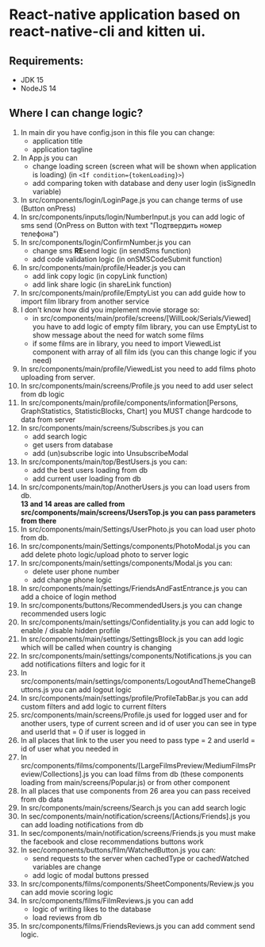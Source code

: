 # React-native application based on react-native-cli and kitten ui.

## Requirements:

- JDK 15
- NodeJS 14

## Where I can change logic?

1. In main dir you have config.json in this file you can change:
    - application title
    - application tagline
2. In App.js you can
    - change loading screen (screen what will be shown when application is loading) (in `<If condition={tokenLoading}>`)
    - add comparing token with database and deny user login (isSignedIn variable)
3. In src/components/login/LoginPage.js you can change terms of use (Button onPress)
4. In src/components/inputs/login/NumberInput.js you can add logic of sms send (OnPress on Button with text "Подтвердить
   номер телефона")
5. In src/components/login/ConfirmNumber.js you can
    - change sms **RE**send logic (in sendSms function)
    - add code validation logic (in onSMSCodeSubmit function)
6. In src/components/main/profile/Header.js you can
    - add link copy logic (in copyLink function)
    - add link share logic (in shareLink function)
7. In src/components/main/profile/EmptyList you can add guide how to import film library from another service
8. I don't know how did you implement movie storage so:
    - in src/components/main/profile/screens/[WillLook/Serials/Viewed] you have to add logic of empty film library, you
      can use EmptyList to show message about the need for watch some films
    - if some films are in library, you need to import ViewedList component with array of all film ids (you can this
      change logic if you need)
9. In src/components/main/profile/ViewedList you need to add films photo uploading from server.
10. In src/components/main/screens/Profile.js you need to add user select from db logic
11. In src/components/main/profile/components/information[Persons, GraphStatistics, StatisticBlocks, Chart]
    you MUST change hardcode to data from server
12. In src/components/main/screens/Subscribes.js you can
    - add search logic
    - get users from database
    - add (un)subscribe logic into UnsubscribeModal
13. In src/components/main/top/BestUsers.js you can:
    - add the best users loading from db
    - add current user loading from db
14. In src/components/main/top/AnotherUsers.js you can load users from db. <br/>
    **13 and 14 areas are called from src/components/main/screens/UsersTop.js you can pass parameters from there** <br/>
15. In src/components/main/Settings/UserPhoto.js you can load user photo from db.
16. In src/components/main/Settings/components/PhotoModal.js you can add delete photo logic/upload photo to server logic
17. In src/components/main/settings/components/Modal.js you can:
    - delete user phone number
    - add change phone logic
18. In src/components/main/settings/FriendsAndFastEntrance.js you can add a choice of login method
19. In src/components/buttons/RecommendedUsers.js you can change recommended users logic
20. In src/components/main/settings/Confidentiality.js you can add logic to enable / disable hidden profile
21. In src/components/main/settings/SettingsBlock.js you can add logic which will be called when country is changing
22. In src/components/main/settings/components/Notifications.js you can add notifications filters and logic for it
23. In src/components/main/settings/components/LogoutAndThemeChangeButtons.js you can add logout logic
24. In src/components/main/settings/profile/ProfileTabBar.js you can add custom filters and add logic to current filters
25. src/components/main/screens/Profile.js used for logged user and for another users, type of current screen and id of
    user you can see in type and userId that = 0 if user is logged in
26. In all places that link to the user you need to pass type = 2 and userId = id of user what you needed in
27. In src/components/films/components/[LargeFilmsPreview/MediumFilmsPreview/Collections].js you can load films from
    db (these components loading from main/screens/Popular.js) or from other component
28. In all places that use components from 26 area you can pass received from db data
29. In src/components/main/screens/Search.js you can add search logic
30. In sec/components/main/notification/screens/[Actions/Friends].js you can add loading notifications from db
31. In sec/components/main/notification/screens/Friends.js you must make the facebook and close recommendations buttons
    work
32. In sec/components/buttons/film/WatchedButton.js you can:
    - send requests to the server when cachedType or cachedWatched variables are change
    - add logic of modal buttons pressed
33. In src/components/films/components/SheetComponents/Review.js you can add movie scoring logic
34. In src/components/films/FilmReviews.js you can add 
    - logic of writing likes to the database
    - load reviews from db
35. In src/components/films/FriendsReviews.js you can add comment send logic.
